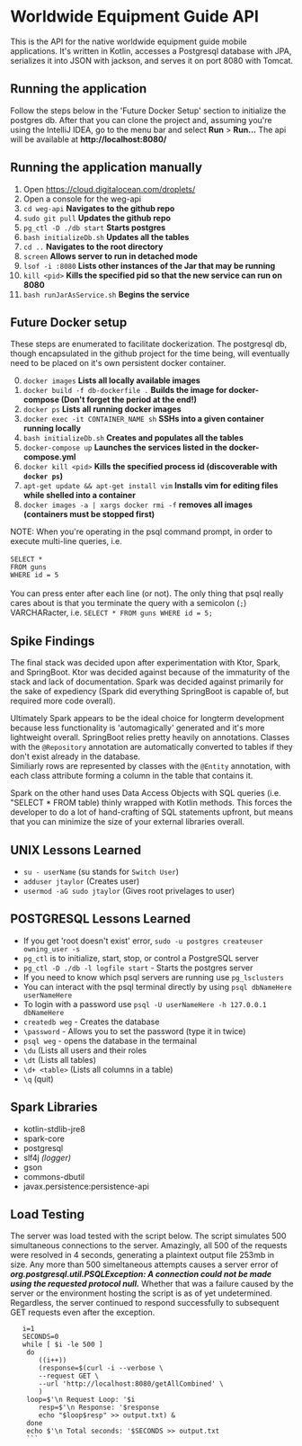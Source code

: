 # Worldwide Equipment Guide API

This is the API for the native worldwide equipment guide mobile applications.
It's written in Kotlin, accesses a Postgresql database with JPA, serializes it into JSON with jackson, and serves it 
on port 8080 with Tomcat.  

## Running the application

Follow the steps below in the 'Future Docker Setup' section to initialize the postgres db. After that you can clone the project
and, assuming you're using the IntelliJ IDEA, go to the menu bar and select **Run** > **Run...** The api will be available
at **http://localhost:8080/**

## Running the application manually

1. Open https://cloud.digitalocean.com/droplets/
2. Open a console for the weg-api
3. `cd weg-api` **Navigates to the github repo**
4. `sudo git pull` **Updates the github repo**
5. `pg_ctl -D ./db start` **Starts postgres**
5. `bash initializeDb.sh` **Updates all the tables**
6. `cd ..` **Navigates to the root directory**
7. `screen` **Allows server to run in detached mode**
8. `lsof -i :8080` **Lists other instances of the Jar that may be running**
9. `kill <pid>` **Kills the specified pid so that the new service can run on 8080**
8. `bash runJarAsService.sh` **Begins the service**

## Future Docker setup

These steps are enumerated to facilitate dockerization.  The postgresql db, though encapsulated in the github project 
for the time being, will eventually need to be placed on it's own persistent docker container.

0. `docker images` **Lists all locally available images**
0. `docker build -f db-dockerfile .` **Builds the image for docker-compose (Don't forget the period at the end!)**
0. `docker ps` **Lists all running docker images**
1. `docker exec -it CONTAINER_NAME sh` **SSHs into a given container running locally**
2. `bash initializeDb.sh` **Creates and populates all the tables**
3. `docker-compose up` **Launches the services listed in the docker-compose.yml**
4. `docker kill <pid>` **Kills the specified process id (discoverable with `docker ps`)**
5. `apt-get update && apt-get install vim` **Installs vim for editing files while shelled into a container**
5. `docker images -a | xargs docker rmi -f` **removes all images (containers must be stopped first)**


NOTE: When you're operating in the psql command prompt, in order to 
execute multi-line queries, i.e. 
<br><br>`SELECT *`
<br>`FROM guns`
<br>`WHERE id = 5`<br><br>
You can press enter after each line (or not).  The only thing that psql really cares about is that you terminate the query
with a semicolon (`;`) VARCHARacter, i.e. `SELECT * FROM guns WHERE id = 5;`
 
## Spike Findings
The final stack was decided upon after experimentation with Ktor, Spark, and SpringBoot.  Ktor was decided against because of the
immaturity of the stack and lack of documentation.  Spark was decided against primarily for the sake of expediency
(Spark did everything SpringBoot is capable of, but required more code overall).

Ultimately Spark appears to be the ideal choice for longterm development because less functionality is 'automagically'
generated and it's more lightweight overall. SpringBoot relies pretty heavily on annotations.  Classes with 
the `@Repository` annotation are automatically converted to tables if they don't exist already in the database.  
Similiarly rows are represented by classes with the `@Entity` annotation, with each class attribute forming a column in 
the table that contains it.  
  
Spark on the other hand uses Data Access Objects with SQL queries (i.e. "SELECT * FROM table) thinly wrapped with 
Kotlin methods.  This forces the developer to do a lot of hand-crafting of SQL statements upfront, but means that you can
minimize the size of your external libraries overall.
  
## UNIX Lessons Learned

  * `su - userName` (su stands for `Switch User`)
  * `adduser jtaylor` (Creates user)
  * `usermod -aG sudo jtaylor` (Gives root privelages to user)

## POSTGRESQL Lessons Learned

  * If you get 'root doesn't exist' error, `sudo -u postgres createuser owning_user -s`
  * `pg_ctl` is to initialize, start, stop, or control a PostgreSQL server
  * `pg_ctl -D ./db -l logfile start` - Starts the postgres server
  * If you need to know which psql servers are running use `pg_lsclusters`
  * You can interact with the psql terminal directly by using `psql dbNameHere userNameHere`
  * To login with a password use `psql -U userNameHere -h 127.0.0.1 dbNameHere`
  * `createdb weg` - Creates the database
  * `\password` - Allows you to set the password (type it in twice)
  * `psql weg` - opens the database in the termainal
  * `\du` (Lists all users and their roles
  * `\dt` (Lists all tables)
  * `\d+ <table>` (Lists all columns in a table)
  * `\q` (quit)
  
## Spark Libraries
  
  * kotlin-stdlib-jre8
  * spark-core
  * postgresql
  * slf4j <i>(logger)</i>
  * gson
  * commons-dbutil
  * javax.persistence:persistence-api
  
## Load Testing

The server was load tested with the script below.  The script simulates 500 simultaneous connections to the server. Amazingly,
 all 500 of the requests were resolved in 4 seconds, generating a plaintext output file 253mb in size. Any more than 500
 simeltaneous attempts causes a server error of _**org.postgresql.util.PSQLException: A connection could not be made using the requested protocol null.**_
 Whether that was a failure caused by the server or the environment hosting the script is as of yet undetermined.  Regardless,
 the server continued to respond successfully to subsequent GET requests even after the exception.

```#!/bin/bash
   i=1
   SECONDS=0
   while [ $i -le 500 ]
    do
       ((i++))
       (response=$(curl -i --verbose \
       --request GET \
       --url 'http://localhost:8080/getAllCombined' \
       )
   	loop=$'\n Request Loop: '$i
       resp=$'\n Response: '$response
       echo "$loop$resp" >> output.txt) &
    done
    echo $'\n Total seconds: '$SECONDS >> output.txt
    ```   
  
  
  